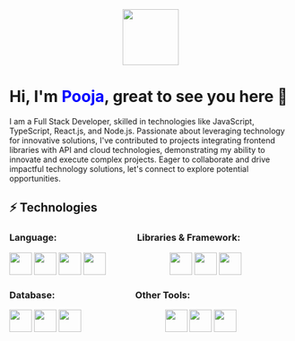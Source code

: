 

  <div id="header" align="center">
  <img src="https://media.giphy.com/media/M9gbBd9nbDrOTu1Mqx/giphy.gif" width="100"/>
</div>
<div>
  <h1> Hi, I'm <span style="color:blue ">Pooja</span>, great to see you here 👋</h1>
</div>
<p>
  I am a Full Stack Developer, skilled in technologies like JavaScript, TypeScript, React.js, and Node.js. Passionate about leveraging technology for innovative solutions, I've contributed to projects integrating frontend libraries with API and cloud technologies, demonstrating my ability to innovate and execute complex projects. Eager to collaborate and drive impactful technology solutions, let's connect to explore potential opportunities.
</p>

<div>
  <h2>⚡ Technologies </h2>
</div>
<h3 class="heading-element" dir="auto">
  Language: 
  &nbsp;&nbsp;&nbsp;&nbsp;&nbsp;&nbsp;&nbsp;&nbsp;&nbsp;&nbsp;&nbsp;&nbsp;&nbsp;&nbsp;&nbsp;&nbsp;&nbsp;&nbsp;&nbsp;&nbsp;&nbsp;&nbsp;&nbsp;&nbsp;&nbsp;&nbsp;&nbsp;&nbsp;&nbsp;&nbsp;&nbsp;&nbsp;&nbsp;&nbsp;&nbsp;
  Libraries & Framework:
</h3>
<p>
  <img width="40" height="40" src="https://github.com/poojahooda22/poojahooda22/assets/91055527/9c9cf5a2-cf83-4ccd-be90-f090a2d703cc"></img>
  <img width="40" height="40" src="https://github.com/poojahooda22/poojahooda22/assets/91055527/9ee73814-8d25-4f20-837f-d83f41c34c69"></img>
  <img width="40" height="40" src="https://github.com/poojahooda22/poojahooda22/assets/91055527/d1f29209-d3d3-41c6-bbba-331c8b18aeda"></img>
  <img width="40" height="40" src="https://github.com/poojahooda22/poojahooda22/assets/91055527/9b9b3607-396b-4e85-9f41-fc1f3e7359b3"></img>
  &nbsp;&nbsp;&nbsp;&nbsp;&nbsp;&nbsp;&nbsp;&nbsp;&nbsp;&nbsp;&nbsp;&nbsp;&nbsp;&nbsp;&nbsp;&nbsp;&nbsp;&nbsp;&nbsp;&nbsp;&nbsp;&nbsp;&nbsp;&nbsp;&nbsp;&nbsp;&nbsp;
  <img width="40" height="40" src="https://github.com/poojahooda22/poojahooda22/assets/91055527/2d7f6bb7-78ce-4d22-84f5-9be1bc630674"></img>
  <img width="40" height="40" src="https://github.com/poojahooda22/poojahooda22/assets/91055527/b9ddb86a-a504-4f00-9c8d-eb38cc8b695e"></img>
  <img width="40" height="40" src="https://github.com/poojahooda22/poojahooda22/assets/91055527/98f81f1b-4c64-45df-a3cc-148f9ee5cfee"></img>
<h3 class="heading-element" dir="auto">
 Database: 
  &nbsp;&nbsp;&nbsp;&nbsp;&nbsp;&nbsp;&nbsp;&nbsp;&nbsp;&nbsp;&nbsp;&nbsp;&nbsp;&nbsp;&nbsp;&nbsp;&nbsp;&nbsp;&nbsp;&nbsp;&nbsp;&nbsp;&nbsp;&nbsp;&nbsp;&nbsp;&nbsp;&nbsp;&nbsp;&nbsp;&nbsp;&nbsp;&nbsp;&nbsp;&nbsp;
  Other Tools:
</h3>
<p>
  
  <img width="40" height="40" src=""></img>
  <img width="40" height="40" src="https://github.com/poojahooda22/poojahooda22/assets/91055527/0569f9cf-556c-46a5-8e09-c4d9ac74add5"></img>
  <img width="40" height="40" src="https://github.com/poojahooda22/poojahooda22/assets/91055527/b1db1e20-617c-4f5b-96b4-8e8821a8197b"></img>
  &nbsp;&nbsp;&nbsp;&nbsp;&nbsp;&nbsp;&nbsp;&nbsp;&nbsp;&nbsp;&nbsp;&nbsp;&nbsp;&nbsp;&nbsp;&nbsp;&nbsp;&nbsp;&nbsp;&nbsp;&nbsp;&nbsp;&nbsp;&nbsp;&nbsp;&nbsp;&nbsp;&nbsp;&nbsp;&nbsp;&nbsp;&nbsp;&nbsp;&nbsp;&nbsp;&nbsp;
  <img width="40" height="40" src="https://github.com/poojahooda22/poojahooda22/assets/91055527/0569f9cf-556c-46a5-8e09-c4d9ac74add5"></img>
  <img width="40" height="40" src="https://github.com/poojahooda22/poojahooda22/assets/91055527/b1db1e20-617c-4f5b-96b4-8e8821a8197b"></img>
   <img width="40" height="40" src="https://github.com/poojahooda22/poojahooda22/assets/91055527/abdafc32-0c5e-46d1-b00f-2894b0aa563c"></img>





</p>

                                            
                                                
